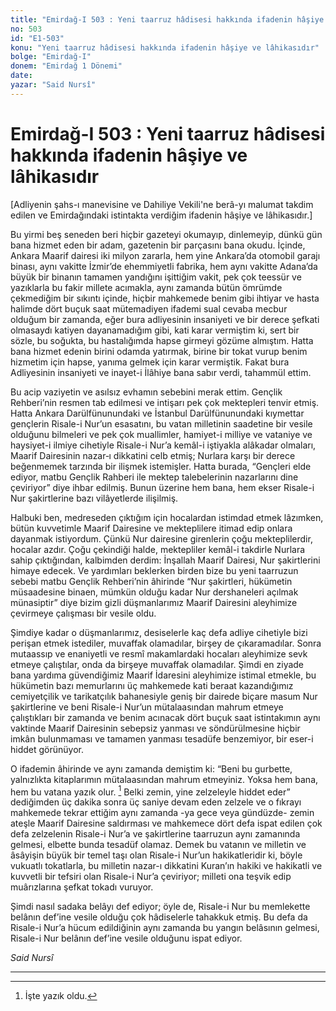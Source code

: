 ```yaml
---
title: "Emirdağ-I 503 : Yeni taarruz hâdisesi hakkında ifadenin hâşiye ve lâhikasıdır"
no: 503
id: "E1-503"
konu: "Yeni taarruz hâdisesi hakkında ifadenin hâşiye ve lâhikasıdır"
bolge: "Emirdağ-I"
donem: "Emirdağ 1 Dönemi"
date: 
yazar: "Said Nursî"
---
```


# Emirdağ-I 503 : Yeni taarruz hâdisesi hakkında ifadenin hâşiye ve lâhikasıdır

<p class="takdim">[Adliyenin şahs-ı manevisine ve Dahiliye Vekili'ne berâ-yı malumat takdim edilen ve Emirdağındaki istintakta verdiğim ifadenin hâşiye ve lâhikasıdır.]</p>

Bu yirmi beş seneden beri hiçbir gazeteyi okumayıp, dinlemeyip, dünkü gün bana hizmet eden bir adam, gazetenin bir parçasını bana okudu. İçinde, Ankara Maarif dairesi iki milyon zararla, hem yine Ankara’da otomobil garajı binası, aynı vakitte İzmir’de ehemmiyetli fabrika, hem aynı vakitte Adana’da büyük bir binanın tamamen yandığını işittiğim vakit, pek çok teessür ve yazıklarla bu fakir millete acımakla, aynı zamanda bütün ömrümde çekmediğim bir sıkıntı içinde, hiçbir mahkemede benim gibi ihtiyar ve hasta halimde dört buçuk saat mütemadiyen ifademi sual cevaba mecbur olduğum bir zamanda, eğer bura adliyesinin insaniyeti ve bir derece şefkati olmasaydı katiyen dayanamadığım gibi, kati karar vermiştim ki, sert bir sözle, bu soğukta, bu hastalığımda hapse girmeyi gözüme almıştım. Hatta bana hizmet edenin birini odamda yatırmak, birine bir tokat vurup benim hizmetim için hapse, yanıma gelmek için karar vermiştik. Fakat bura Adliyesinin insaniyeti ve inayet-i İlâhiye bana sabır verdi, tahammül ettim.

Bu acip vaziyetin ve asılsız evhamın sebebini merak ettim. Gençlik Rehberi’nin resmen tab edilmesi ve intişarı pek çok mektepleri tenvir etmiş. Hatta Ankara Darülfünunundaki ve İstanbul Darülfünunundaki kıymettar gençlerin Risale-i Nur’un esasatını, bu vatan milletinin saadetine bir vesile olduğunu bilmeleri ve pek çok muallimler, hamiyet-i milliye ve vataniye ve haysiyet-i ilmiye cihetiyle Risale-i Nur’a kemâl-i iştiyakla alâkadar olmaları, Maarif Dairesinin nazar‑ı dikkatini celb etmiş; Nurlara karşı bir derece beğenmemek tarzında bir ilişmek istemişler. Hatta burada, “Gençleri elde ediyor, matbu Gençlik Rahberi ile mektep talebelerinin nazarlarını dine çeviriyor” diye ihbar edilmiş. Bunun üzerine hem bana, hem ekser Risale-i Nur şakirtlerine bazı vilâyetlerde ilişilmiş.

Halbuki ben, medreseden çıktığım için hocalardan istimdad etmek lâzımken, bütün kuvvetimle Maarif Dairesine ve mekteplilere itimad edip onlara dayanmak istiyordum. Çünkü Nur dairesine girenlerin çoğu mekteplilerdir, hocalar azdır. Çoğu çekindiği halde, mektepliler kemâl-i takdirle Nurlara sahip çıktığından, kalbimden derdim: İnşallah Maarif Dairesi, Nur şakirtlerini himaye edecek. Ve yardımları beklerken birden bize bu yeni taarruzun sebebi matbu Gençlik Rehberi’nin âhirinde “Nur şakirtleri, hükümetin müsaadesine binaen, mümkün olduğu kadar Nur dershaneleri açılmak münasiptir” diye bizim gizli düşmanlarımız Maarif Dairesini aleyhimize çevirmeye çalışması bir vesile oldu.

Şimdiye kadar o düşmanlarımız, desiselerle kaç defa adliye cihetiyle bizi perişan etmek istediler, muvaffak olamadılar, birşey de çıkaramadılar. Sonra mutaassıp ve enaniyetli ve resmî makamlardaki hocaları aleyhimize sevk etmeye çalıştılar, onda da birşeye muvaffak olamadılar. Şimdi en ziyade bana yardıma güvendiğimiz Maarif İdaresini aleyhimize istimal etmekle, bu hükümetin bazı memurlarını üç mahkemede kati beraat kazandığımız cemiyetçilik ve tarikatçılık bahanesiyle geniş bir dairede biçare masum Nur şakirtlerine ve beni Risale-i Nur’un mütalaasından mahrum etmeye çalıştıkları bir zamanda ve benim acınacak dört buçuk saat istintakımın aynı vaktinde Maarif Dairesinin sebepsiz yanması ve söndürülmesine hiçbir imkân bulunmaması ve tamamen yanması tesadüfe benzemiyor, bir eser-i hiddet görünüyor.

O ifademin âhirinde ve aynı zamanda demiştim ki: “Beni bu gurbette, yalnızlıkta kitaplarımın mütalaasından mahrum etmeyiniz. Yoksa hem bana, hem bu vatana yazık olur. [^1] Belki zemin, yine zelzeleyle hiddet eder” dediğimden üç dakika sonra üç saniye devam eden zelzele ve o fıkrayı mahkemede tekrar ettiğim aynı zamanda -ya gece veya gündüzde- zemin ateşle Maarif Dairesine saldırması ve mahkemece dört defa ispat edilen çok defa zelzelenin Risale-i Nur’a ve şakirtlerine taarruzun aynı zamanında gelmesi, elbette bunda tesadüf olamaz. Demek bu vatanın ve milletin ve âsâyişin büyük bir temel taşı olan Risale-i Nur’un hakikatleridir ki, böyle vukuatlı tokatlarla, bu milletin nazar-ı dikkatini Kuran’ın hakiki ve hakikatli ve kuvvetli bir tefsiri olan Risale-i Nur’a çeviriyor; milleti ona teşvik edip muârızlarına şefkat tokadı vuruyor.

Şimdi nasıl sadaka belâyı def ediyor; öyle de, Risale-i Nur bu memlekette belânın def’ine vesile olduğu çok hâdiselerle tahakkuk etmiş. Bu defa da Risale-i Nur’a hücum edildiğinin aynı zamanda bu yangın belâsının gelmesi, Risale-i Nur belânın def’ine vesile olduğunu ispat ediyor.

*Said Nursî*

***
[^1]: İşte yazık oldu.
